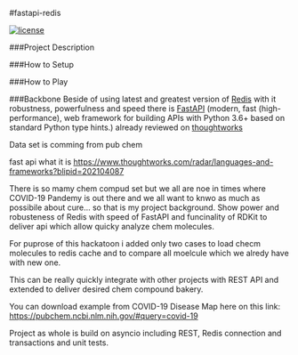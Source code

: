 #fastapi-redis

[![license](https://img.shields.io/github/license/grillazz/fastapi-redis)](https://github.com/grillazz/fastapi-redis/blob/main/LICENSE)

###Project Description

###How to Setup

###How to Play

###Backbone
Beside of using latest and greatest version of [Redis](https://redis.io/) with it robustness, powerfulness and speed
there is [FastAPI](https://fastapi.tiangolo.com/) (modern, fast (high-performance), 
web framework for building APIs with Python 3.6+ based on standard Python type hints.) already reviewed
on [thoughtworks](https://www.thoughtworks.com/radar/languages-and-frameworks?blipid=202104087)


Data set is comming from pub chem 

fast api what it is https://www.thoughtworks.com/radar/languages-and-frameworks?blipid=202104087

There is so mamy chem compud set but we all are noe in times where COVID-19 Pandemy is out there
and we all want to knwo as much as possibile about cure... so that is my project background.
Show power and robusteness of Redis with speed of FastAPI and funcinality of RDKit to deliver api 
which allow quicky analyze chem molecules.

For puprose of this hackatoon i added only two cases to load checm molecules to redis cache and to compare 
all moelcule which we alredy have with new one.

This can be really quickly integrate with other projects with REST API and extended to deliver desired chem compound bakery.

You can download example from COVID-19 Disease Map here on this link: https://pubchem.ncbi.nlm.nih.gov/#query=covid-19

Project as whole is build on asyncio including REST, Redis connection and transactions and unit tests.

